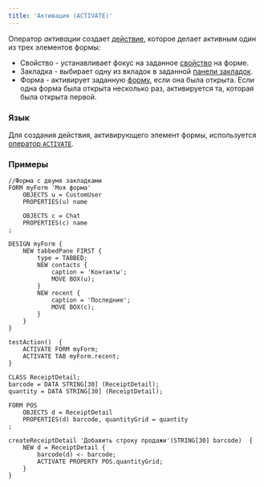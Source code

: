 ```yaml
---
title: 'Активация (ACTIVATE)'
---
```


Оператор *активации* создает [действие](Actions.md), которое делает активным один из трех элементов формы:

-   Свойство - устанавливает фокус на заданное [свойство](Properties.md) на форме.
-   Закладка - выбирает одну из вкладок в заданной [панели закладок](Form_design.md#containers).
-   Форма - активирует заданную [форму](Forms.md), если она была открыта. Если одна форма была открыта несколько раз, активируется та, которая была открыта первой.

### Язык

Для создания действия, активирующего элемент формы, используется [оператор `ACTIVATE`](ACTIVATE_operator.md).

### Примеры

```lsf
//Форма с двумя закладками
FORM myForm 'Моя форма'
    OBJECTS u = CustomUser
    PROPERTIES(u) name

    OBJECTS c = Chat
    PROPERTIES(c) name
;

DESIGN myForm {
    NEW tabbedPane FIRST {
        type = TABBED;
        NEW contacts {
            caption = 'Контакты';
            MOVE BOX(u);
        }
        NEW recent {
            caption = 'Последние';
            MOVE BOX(c);
        }
    }
}

testAction()  {
    ACTIVATE FORM myForm;
    ACTIVATE TAB myForm.recent;
}

CLASS ReceiptDetail;
barcode = DATA STRING[30] (ReceiptDetail);
quantity = DATA STRING[30] (ReceiptDetail);

FORM POS
    OBJECTS d = ReceiptDetail
    PROPERTIES(d) barcode, quantityGrid = quantity
;

createReceiptDetail 'Добавить строку продажи'(STRING[30] barcode)  {
    NEW d = ReceiptDetail {
        barcode(d) <- barcode;
        ACTIVATE PROPERTY POS.quantityGrid;
    }
}
```

 
